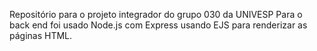 Repositório para o projeto integrador do grupo 030 da UNIVESP
Para o back end foi usado Node.js com Express usando EJS para renderizar as páginas HTML.